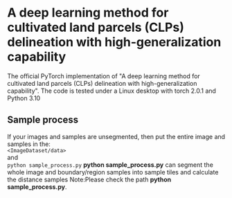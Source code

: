 # A deep learning method for cultivated land parcels (CLPs) delineation with high-generalization capability
The official PyTorch implementation of "A deep learning method for cultivated land parcels (CLPs) delineation with high-generalization capability". The code is tested under a Linux desktop with torch 2.0.1 and Python 3.10
## Sample process
If your images and samples are unsegmented, then put the entire image and samples in the:  
`<ImageDataset/data>`  
and   
`python sample_process.py` 
**python sample_process.py** can segment the whole image and boundary/region samples into sample tiles 
and calculate the distance samples
Note:Please check the path **python sample_process.py**.
